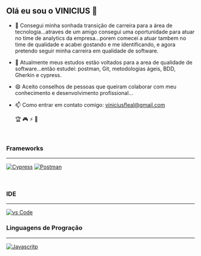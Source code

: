 ## Olá eu sou o VINICIUS 👋

- 🔭 Consegui minha sonhada transição de carreira para a área de tecnologia...atraves de um amigo consegui uma oportunidade para atuar no time de analytics da empresa...porem comecei a atuar tambem no time de qualidade e acabei gostando e me identificando, e agora pretendo seguir minha carreira em qualidade de software. 

- 🌱 Atualmente meus estudos estão voltados para a area de qualidade de software...então estudei: postman, Git, metodologias ágeis, BDD, Gherkin e cypress.

- 😄 Aceito conselhos de pessoas que queiram colaborar com meu conhecimento e desenvolvimento profissional...

- 📫 Como entrar em contato comigo: viniciusfleal@gmail.com

  🏆 🎮 ⚡️ 🧠   

<br>

### Frameworks
---

[![Cypress](https://img.shields.io/badge/Cypress-17202C?style=for-the-badge&logo=cypress&logoColor=white)]()  [![Postman](https://img.shields.io/badge/Postman-FF6C37?style=for-the-badge&logo=Postman&logoColor=white)]()

<br>

### IDE
---

[![vs Code](https://img.shields.io/badge/Visual_Studio_Code-0078D4?style=for-the-badge&logo=visual%20studio%20code&logoColor=white)]() 
<br>

### Linguagens de Progração
---

[![Javascritp](https://img.shields.io/badge/JavaScript-323330?style=for-the-badge&logo=javascript&logoColor=F7DF1E)]() 


<br> 


